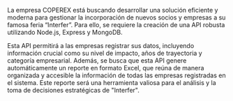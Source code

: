 La empresa COPEREX está buscando desarrollar una solución eficiente y moderna para gestionar la incorporación de
nuevos socios y empresas a su famosa feria “Interfer”. Para ello, se requiere la creación de una API robusta utilizando
Node.js, Express y MongoDB.

Esta API permitirá a las empresas registrar sus datos, incluyendo información crucial como su nivel de impacto, años de
trayectoria y categoría empresarial. Además, se busca que esta API genere automáticamente un reporte en formato
Excel, que reúna de manera organizada y accesible la información de todas las empresas registradas en el
sistema. Este reporte será una herramienta valiosa para el análisis y la toma de decisiones estratégicas de "Interfer".
